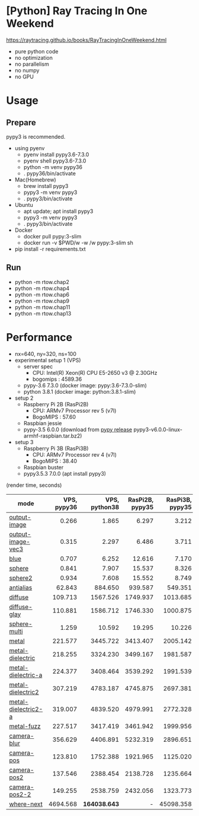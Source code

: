 # [Python] Ray Tracing In One Weekend

https://raytracing.github.io/books/RayTracingInOneWeekend.html

- pure python code
- no optimization
- no parallelism
- no numpy
- no GPU

# Usage

## Prepare

pypy3 is recommended.

- using pyenv
    - pyenv install pypy3.6-7.3.0
    - pyenv shell pypy3.6-7.3.0
    - python -m venv pypy36
    - . pypy36/bin/activate
- Mac(Homebrew)
    - brew install pypy3
    - pypy3 -m venv pypy3
    - . pypy3/bin/activate
- Ubuntu
    - apt update; apt install pypy3
    - pypy3 -m venv pypy3
    - . pypy3/bin/activate
- Docker
    - docker pull pypy:3-slim
    - docker run -v $PWD/w -w /w pypy:3-slim sh
- pip install -r requirements.txt

## Run

- python -m rtow.chap2
- python -m rtow.chap4
- python -m rtow.chap6
- python -m rtow.chap9
- python -m rtow.chap11
- python -m rtow.chap13

# Performance

- nx=640, ny=320, ns=100
- experimental setup 1 (VPS)
    - server spec
        - CPU: Intel(R) Xeon(R) CPU E5-2650 v3 @ 2.30GHz
        - bogomips : 4589.36
    - pypy-3.6 7.3.0 (docker image: pypy:3.6-7.3.0-slim)
    - python 3.8.1 (docker image: python:3.8.1-slim)
- setup 2
    - Raspberry Pi 2B (RasPi2B)
        - CPU: ARMv7 Processor rev 5 (v7l)
        - BogoMIPS : 57.60
    - Raspbian jessie
    - pypy-3.5 6.0.0 (download from [pypy release](https://bitbucket.org/pypy/pypy/downloads/) pypy3-v6.0.0-linux-armhf-raspbian.tar.bz2)
- setup 3
    - Raspberry Pi 3B (RasPi3B)
        - CPU: ARMv7 Processor rev 4 (v7l)
        - BogoMIPS : 38.40
    - Raspbian buster
    - pypy3.5.3 7.0.0 (apt install pypy3)

(render time, seconds)

| mode | VPS, pypy36 | VPS, python38 | RasPi2B, pypy35 | RasPi3B, pypy35 |
| --- | ---:| ---:| ---:| ---:|
| [output-image](img/output-image.png) | 0.266 | 1.865 | 6.297 | 3.212 |
| [output-image-vec3](img/output-image-vec3.png) | 0.315 | 2.297 | 6.486 | 3.711 |
| [blue](img/blue.png) | 0.707 | 6.252 | 12.616 | 7.170 |
| [sphere](img/sphere.png) | 0.841 | 7.907 | 15.537 | 8.326 |
| [sphere2](img/sphere2.png) | 0.934 | 7.608 | 15.552 | 8.749 |
| [antialias](img/antialias.png) | 62.843 | 884.650 | 939.587 | 549.351 |
| [diffuse](img/diffuse.png) | 109.713 | 1567.526 | 1749.937 | 1013.685 |
| [diffuse-glay](img/diffuse-glay.png) | 110.881 | 1586.712 | 1746.330 | 1000.875 |
| [sphere-multi](img/sphere-multi.png) | 1.259 | 10.592 | 19.295 | 10.226 |
| [metal](img/metal.png) | 221.577 | 3445.722 | 3413.407 | 2005.142 |
| [metal-dielectric](img/metal-dielectric.png) | 218.255 | 3324.230 | 3499.167 | 1981.587 |
| [metal-dielectric-a](img/metal-dielectric-a.png) | 224.377 | 3408.464 | 3539.292 | 1991.539 |
| [metal-dielectric2](img/metal-dielectric2.png) | 307.219 | 4783.187 | 4745.875 | 2697.381 |
| [metal-dielectric2-a](img/metal-dielectric2-a.png) | 319.007 | 4839.520 | 4979.991 | 2772.328 |
| [metal-fuzz](img/metal-fuzz.png) | 227.517 | 3417.419 | 3461.942 | 1999.956 |
| [camera-blur](img/camera-blur.png) | 356.629 | 4406.891 | 5232.319 | 2896.651 |
| [camera-pos](img/camera-pos.png) | 123.810 | 1752.388 | 1921.965 | 1125.020 |
| [camera-pos2](img/camera-pos2.png) | 137.546 | 2388.454 | 2138.728 | 1235.664 |
| [camera-pos2-2](img/camera-pos2-2.png) | 149.255 | 2538.759 | 2432.056 | 1323.773 |
| [where-next](img/where-next.png) | 4694.568 | **164038.643** | - | 45098.358 |
